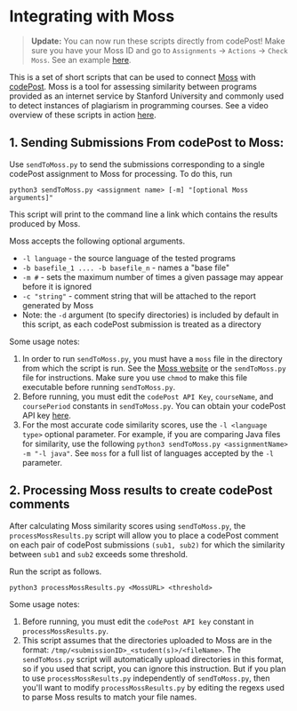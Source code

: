 # Integrating with Moss

> **Update:** You can now run these scripts directly from codePost! Make sure you have your Moss ID and go to `Assignments` -> `Actions` -> `Check Moss`. See an example [here](https://cl.ly/18373eb043bf).

This is a set of short scripts that can be used to connect [Moss](https://theory.stanford.edu/~aiken/moss/) with [codePost](https://codepost.io). Moss is a tool for assessing similarity between programs provided as an internet service by Stanford University and commonly used to detect instances of plagiarism in programming courses. See a video overview of these scripts in action [here](https://codepost.wistia.com/medias/4fe8oc5ijg). 

## 1. Sending Submissions From codePost to Moss:
Use `sendToMoss.py` to send the submissions corresponding to a single codePost assignment to Moss for processing. To do this, run

```
python3 sendToMoss.py <assignment name> [-m] "[optional Moss arguments]"
```

This script will print to the command line a link which contains the results produced by Moss.

Moss accepts the following optional arguments. 
* `-l language` - the source language of the tested programs
* `-b basefile_1 .... -b basefile_n` - names a "base file"
* `-m #` - sets the maximum number of times a given passage may appear before it is ignored
* `-c "string"` - comment string that will be attached to the report generated by Moss 
* Note: the `-d` argument (to specify directories) is included by default in this script, as each codePost submission is treated as a directory

Some usage notes:
1. In order to run `sendToMoss.py`, you must have a `moss` file in the directory from which the script is run. See the [Moss website](http://theory.stanford.edu/~aiken/moss/) or the `sendToMoss.py` file for instructions. Make sure you use `chmod` to make this file executable before running `sendToMoss.py`. 
2. Before running, you must edit the `codePost API Key`, `courseName`, and `coursePeriod` constants in `sendToMoss.py`. You can obtain your codePost API key [here](https://codepost.io/settings).
3. For the most accurate code similarity scores, use the `-l <language type>` optional parameter. For example,
  if you are comparing Java files for similarity, use the following `python3 sendToMoss.py <assignmentName> -m "-l java"`. See `moss`
  for a full list of languages accepted by the `-l` parameter.

## 2. Processing Moss results to create codePost comments
After calculating Moss similarity scores using `sendToMoss.py`, the `processMossResults.py` script will allow you to place a codePost comment on each pair of codePost submissions `(sub1, sub2)` for which the similarity between `sub1` and `sub2` exceeds some threshold.

Run the script as follows. 

```
python3 processMossResults.py <MossURL> <threshold>
```

Some usage notes:
1. Before running, you must edit the `codePost API key` constant in `processMossResults.py`. 
2. This script assumes that the directories uploaded to Moss are in the format: `/tmp/<submissionID>_<student(s)>/<fileName>`. The `sendToMoss.py` script will automatically upload directories in this format, so if you used that script, you can ignore this instruction. But if you plan to use `processMossResults.py` independently of `sendToMoss.py`, then you'll want to modify `processMossResults.py` by editing the regexs used to parse Moss results to match your file names.

